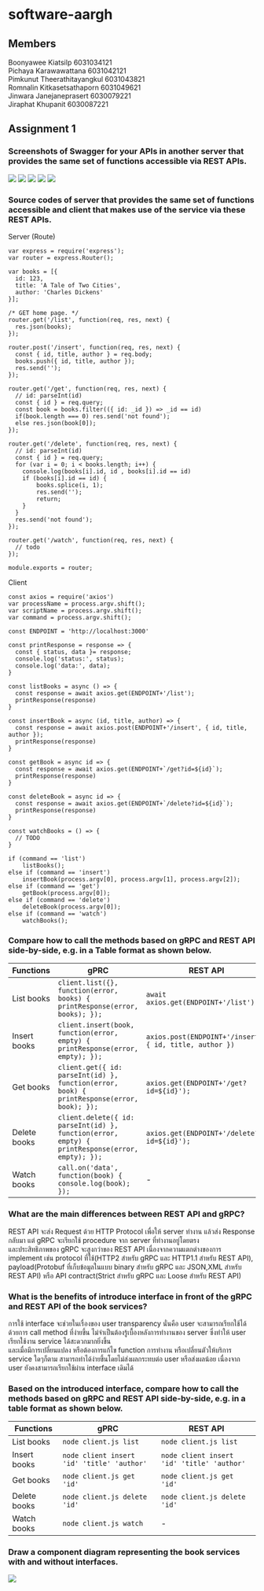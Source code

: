 # software-aargh

## Members

Boonyawee Kiatsilp 6031034121
<br />Pichaya Karawawattana 6031042121
<br />Pimkunut Theerathitayangkul 6031043821
<br />Romnalin Kitkasetsathaporn 6031049621
<br />Jinwara Janejaneprasert 6030079221
<br />Jiraphat Khupanit 6030087221

## Assignment 1
### Screenshots of Swagger for your APIs in another server that provides the same set of functions accessible via REST APIs.

<img src="./Swagger API.png">
<img src="./swagger-list.png">
<img src="./insert-swagger.png">
<img src="./swagger-get.png">
<img src="./swagger-delete.png">

### Source codes of server that provides the same set of functions accessible and client that makes use of the service via these REST APIs.

Server (Route)
```
var express = require('express');
var router = express.Router();

var books = [{
  id: 123,
  title: 'A Tale of Two Cities',
  author: 'Charles Dickens'
}];

/* GET home page. */
router.get('/list', function(req, res, next) {
  res.json(books);
});

router.post('/insert', function(req, res, next) {
  const { id, title, author } = req.body;
  books.push({ id, title, author });
  res.send('');
});

router.get('/get', function(req, res, next) {
  // id: parseInt(id)
  const { id } = req.query;
  const book = books.filter(({ id: _id }) => _id == id)
  if(book.length === 0) res.send('not found');
  else res.json(book[0]);
});

router.get('/delete', function(req, res, next) {
  // id: parseInt(id)
  const { id } = req.query;
  for (var i = 0; i < books.length; i++) {
    console.log(books[i].id, id , books[i].id == id)
    if (books[i].id == id) {
        books.splice(i, 1);
        res.send('');
        return;
    }
  }
  res.send('not found');
});

router.get('/watch', function(req, res, next) {
  // todo
});

module.exports = router;
```
Client
```
const axios = require('axios')
var processName = process.argv.shift();
var scriptName = process.argv.shift();
var command = process.argv.shift();

const ENDPOINT = 'http://localhost:3000'

const printResponse = response => {
  const { status, data }= response;
  console.log('status:', status);
  console.log('data:', data);
}

const listBooks = async () => {
  const response = await axios.get(ENDPOINT+'/list');
  printResponse(response)
}

const insertBook = async (id, title, author) => {
  const response = await axios.post(ENDPOINT+'/insert', { id, title, author });
  printResponse(response)
}

const getBook = async id => {
  const response = await axios.get(ENDPOINT+`/get?id=${id}`);
  printResponse(response)
}

const deleteBook = async id => {
  const response = await axios.get(ENDPOINT+`/delete?id=${id}`);
  printResponse(response)
}

const watchBooks = () => {
  // TODO
}

if (command == 'list')
    listBooks();
else if (command == 'insert')
    insertBook(process.argv[0], process.argv[1], process.argv[2]);
else if (command == 'get')
    getBook(process.argv[0]);
else if (command == 'delete')
    deleteBook(process.argv[0]);
else if (command == 'watch')
    watchBooks();
```

### Compare how to call the methods based on gRPC and REST API side-by-side, e.g. in a Table format as shown below.

| Functions  | gPRC | REST API |
| ------------- | ------------- | ------------- |
| List books | `client.list({}, function(error, books) { printResponse(error, books); });` | `await axios.get(ENDPOINT+'/list');` |
| Insert books | `client.insert(book, function(error, empty) { printResponse(error, empty); });` | `axios.post(ENDPOINT+'/insert', { id, title, author })` |
| Get books | `client.get({ id: parseInt(id) }, function(error, book) { printResponse(error, book); });` | `axios.get(ENDPOINT+'/get?id=${id}');` |
| Delete books | `client.delete({ id: parseInt(id) }, function(error, empty) { printResponse(error, empty); });` | `axios.get(ENDPOINT+'/delete?id=${id}');` |
| Watch books | `call.on('data', function(book) { console.log(book); });` | - |

### What are the main differences between REST API and gRPC?

REST API จะส่ง Request ด้วย HTTP Protocol เพื่อให้ server ทำงาน แล้วส่ง Response กลับมา
แต่ gRPC จะเรียกใช้ procedure จาก server ที่ทำงานอยู่โดยตรง
<br />และประสิทธิภาพของ gRPC จะสูงกว่าของ REST API เนื่องจากความแตกต่างของการ implement เช่น protocol ที่ใช้(HTTP2 สำหรับ gRPC และ HTTP1.1 สำหรับ REST API), payload(Protobuf ที่เก็บข้อมูลในแบบ binary สำหรับ gRPC และ JSON,XML สำหรับ REST API) หรือ API contract(Strict สำหรับ gRPC และ Loose สำหรับ REST API)

### What is the benefits of introduce interface in front of the gRPC and REST API of the book services?

การใช้ interface จะช่วยในเรื่องของ user transparency นั่นคือ user จะสามารถเรียกใช้ได้ด้วยการ call method ที่ง่ายขึ้น ไม่จำเป็นต้องรู้เบื้องหลังการทำงานของ server ซึ่งทำให้ user เรียกใช้งาน service ได้สะดวกมากยิ่งขึ้น
<br />และเมื่อมีการเปลี่ยนแปลง หรือต้องการแก้ไข function การทำงาน หรือเปลี่ยนตัวให้บริการ service ใดๆก็ตาม สามารถทำได้ง่ายขึ้นโดยไม่ส่งผลกระทบต่อ user หรือส่งผลน้อย เนื่องจาก user ยังคงสามารถเรียกใช้ผ่าน interface เดิมได้

### Based on the introduced interface, compare how to call the methods based on gRPC and REST API side-by-side, e.g. in a table format as shown below.

| Functions  | gPRC | REST API |
| ------------- | ------------- | ------------- |
| List books | `node client.js list` | `node client.js list` |
| Insert books | `node client insert 'id' 'title' 'author'` | `node client insert 'id' 'title' 'author'` |
| Get books | `node client.js get 'id'` | `node client.js get 'id'` |
| Delete books | `node client.js delete 'id'` | `node client.js delete 'id'` | 
| Watch books | `node client.js watch` | - |

### Draw a component diagram representing the book services with and without interfaces.

<img src="./gRPC Component Diagram.png">
